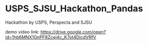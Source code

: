 # USPS_SJSU_Hackathon_Pandas
Hackathon by USPS, Perspecta and SJSU


demo video link: https://drive.google.com/open?id=1hb6MNX1GnPF8Zcej4c_K7ot4DicdVRfV
